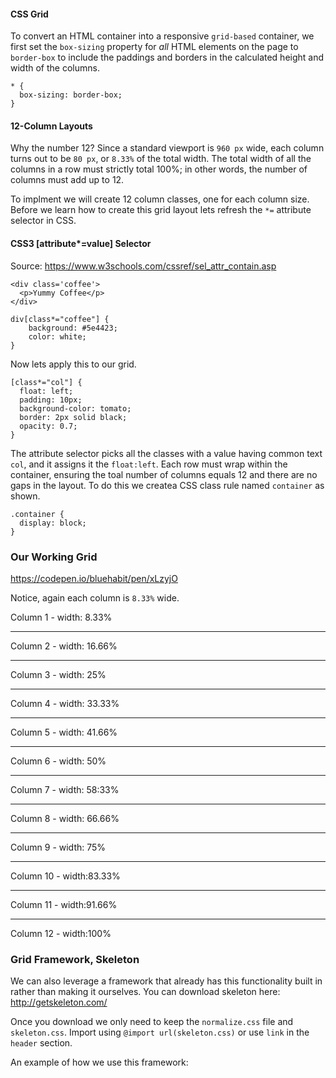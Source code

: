 #### CSS Grid

To convert an HTML container into a responsive `grid-based` container, we first set the `box-sizing` property for *all* HTML elements on the page to `border-box` to include the paddings and borders in the calculated height and width of the columns. 

```
* {
  box-sizing: border-box;
}
```

#### 12-Column Layouts

Why the number 12? Since a standard viewport is `960 px` wide, each column turns out to be `80 px`, or `8.33%` of the total width. The total width of all the columns in a row must strictly total 100%; in other words, the number of columns must add up to 12.

To implment we will create 12 column classes, one for each column size. Before we learn how to create this grid layout lets refresh the `*=` attribute selector in CSS.

#### CSS3 [attribute*=value] Selector


Source: https://www.w3schools.com/cssref/sel_attr_contain.asp

```
<div class='coffee'>
  <p>Yummy Coffee</p>
</div>

div[class*="coffee"] {
    background: #5e4423;
    color: white;
}
```

Now lets apply this to our grid.

```
[class*="col"] {
  float: left;
  padding: 10px;
  background-color: tomato;
  border: 2px solid black;
  opacity: 0.7;
}
```

The attribute selector picks all the classes with a value having common text `col`, and it assigns it the `float:left`. Each row must wrap within the container, ensuring the toal number of columns equals 12 and there are no gaps in the layout. To do this we createa CSS class rule named `container` as shown.

```
.container {
  display: block;
}
```

### Our Working Grid

https://codepen.io/bluehabit/pen/xLzyjO

Notice, again each column is `8.33%` wide. 

Column 1 - width: 8.33%
<hr>
Column 2 - width: 16.66%
<hr>
Column 3 - width: 25%
<hr>
Column 4 - width: 33.33%
<hr>
Column 5 - width: 41.66%
<hr>
Column 6 - width: 50%
<hr>
Column 7 - width: 58:33%
<hr>
Column 8 - width: 66.66%
<hr>
Column 9 - width: 75%
<hr>
Column 10 - width:83.33%
<hr>
Column 11 - width:91.66%
<hr>
Column 12 - width:100%

### Grid Framework, Skeleton

We can also leverage a framework that already has this functionality built in rather than making it ourselves. You can download skeleton here: http://getskeleton.com/

Once you download we only need to keep the `normalize.css` file and `skeleton.css`. Import using `@import url(skeleton.css)` or use `link` in the `header` section. 

An example of how we use this framework: 






